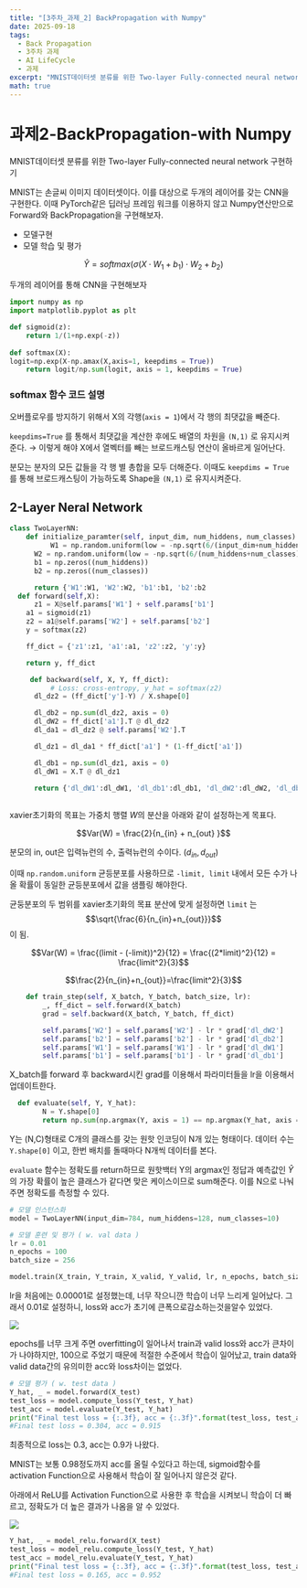 ```yaml
---
title: "[3주차_과제_2] BackPropagation with Numpy"
date: 2025-09-18
tags:
  - Back Propagation
  - 3주차 과제
  - AI LifeCycle
  - 과제
excerpt: "MNIST데이터셋 분류를 위한 Two-layer Fully-connected neural network 구현하기"
math: true
---
```



# 과제2-BackPropagation-with Numpy

MNIST데이터셋 분류를 위한 Two-layer Fully-connected neural network 구현하기

MNIST는 손글씨 이미지 데이터셋이다. 이를 대상으로 두개의 레이어를 갖는 CNN을 구현한다. 이때 PyTorch같은 딥러닝 프레임 워크를 이용하지 않고 Numpy연산만으로 Forward와 BackPropagation을 구현해보자.

- 모델구현
- 모델 학습 및 평가

$$\hat{Y} = softmax(\sigma(X\cdot W_1+b_1)\cdot W_2 + b_2)$$

두개의 레이어를 통해 CNN을 구현해보자

```python
import numpy as np
import matplotlib.pyplot as plt
```

```python
def sigmoid(z):
	return 1/(1+np.exp(-z))
	
def softmax(X):
logit=np.exp(X-np.amax(X,axis=1, keepdims = True))
	return logit/np.sum(logit, axis = 1, keepdims = True)
```

### softmax 함수 코드 설명

오버플로우를 방지하기 위해서 X의 각행(`axis = 1`)에서 각 행의 최댓값을 빼준다.

`keepdims=True` 를 통해서 최댓값을 계산한 후에도 배열의 차원을 `(N,1)` 로 유지시켜 준다. → 이렇게 해야 X에서 열벡터를 빼는 브로드캐스팅 연산이 올바르게 일어난다.

분모는 분자의 모든 값들을 각 행 별 총합을 모두 더해준다. 이때도 `keepdims = True` 를 통해 브로드캐스팅이 가능하도록 Shape을 `(N,1)` 로 유지시켜준다.

## 2-Layer Neral Network

```python
class TwoLayerNN:
	def initialize_paramter(self, input_dim, num_hiddens, num_classes):
		  W1 = np.random.uniform(low = -np.sqrt(6/(input_dim+num_hiddens)), high = np.sqrt(6/(input_dim+num_hiddens)), size = (input_dim, num_hiddens))
      W2 = np.random.uniform(low = -np.sqrt(6/(num_hiddens+num_classes)), high = np.sqrt(6/(num_hiddens+num_classes)), size = (num_hiddens, num_classes))
      b1 = np.zeros((num_hiddens))
      b2 = np.zeros((num_classes))

      return {'W1':W1, 'W2':W2, 'b1':b1, 'b2':b2
  def forward(self,X):
	  z1 = X@self.params['W1'] + self.params['b1']
    a1 = sigmoid(z1)
    z2 = a1@self.params['W2'] + self.params['b2']
    y = softmax(z2)

    ff_dict = {'z1':z1, 'a1':a1, 'z2':z2, 'y':y}

    return y, ff_dict

	 def backward(self, X, Y, ff_dict):
		  # Loss: cross-entropy, y_hat = softmax(z2)
      dl_dz2 = (ff_dict['y']-Y) / X.shape[0]

      dl_db2 = np.sum(dl_dz2, axis = 0)
      dl_dW2 = ff_dict['a1'].T @ dl_dz2
      dl_da1 = dl_dz2 @ self.params['W2'].T

      dl_dz1 = dl_da1 * ff_dict['a1'] * (1-ff_dict['a1'])

      dl_db1 = np.sum(dl_dz1, axis = 0)
      dl_dW1 = X.T @ dl_dz1

      return {'dl_dW1':dl_dW1, 'dl_db1':dl_db1, 'dl_dW2':dl_dW2, 'dl_db2':dl_db2
	   
```

xavier초기화의 목표는 가중치 행렬 $W$의 분산을 아래와 같이 설정하는게 목표다.

$$Var(W) = \frac{2}{n_{in} + n_{out} }$$

분모의 in, out은 입력뉴런의 수, 출력뉴런의 수이다. ($d_{in}, d_{out}$)

이때 `np.random.uniform` 균등분포를 사용하므로 `-limit, limit` 내에서 모든 수가 나올 확률이 동일한 균등분포에서 값을 샘플링 해야한다.

균둥분포의 두 범위를 xavier초기화의 목표 분산에 맞게 설정하면 `limit` 는 $$\sqrt{\frac{6}{n_{in}+n_{out}}}$$이 됨.

$$Var(W) = \frac{(limit - (-limit))^2}{12} = \frac{(2*limit)^2}{12} = \frac{limit^2}{3}$$

$$\frac{2}{n_{in}+n_{out}}=\frac{limit^2}{3}$$

```python
    def train_step(self, X_batch, Y_batch, batch_size, lr):
        _, ff_dict = self.forward(X_batch)
        grad = self.backward(X_batch, Y_batch, ff_dict)

        self.params['W2'] = self.params['W2'] - lr * grad['dl_dW2']
        self.params['b2'] = self.params['b2'] - lr * grad['dl_db2']
        self.params['W1'] = self.params['W1'] - lr * grad['dl_dW1']
        self.params['b1'] = self.params['b1'] - lr * grad['dl_db1']
```

X_batch를 forward 후 backward시킨 grad를 이용해서 파라미터들을 lr을 이용해서 업데이트한다.

```python
  def evaluate(self, Y, Y_hat):
        N = Y.shape[0]
        return np.sum(np.argmax(Y, axis = 1) == np.argmax(Y_hat, axis = 1)) / 
```

Y는 (N,C)형태로 C개의 클래스를 갖는 원핫 인코딩이 N개 있는 형태이다. 데이터 수는 `Y.shape[0]` 이고, 한번 배치를 돌때마다 N개씩 데이터를 본다.

`evaluate` 함수는 정확도를 return하므로 원핫백터 Y의 argmax인 정답과 예측값인 $\hat{Y}$의 가장 확률이 높은 클래스가 같다면 맞은 케이스이므로 sum해준다. 이를 N으로 나눠주면 정확도를 측정할 수 있다.

```python
# 모델 인스턴스화
model = TwoLayerNN(input_dim=784, num_hiddens=128, num_classes=10)
```

```python
# 모델 훈련 및 평가 ( w. val data )
lr = 0.01
n_epochs = 100
batch_size = 256

model.train(X_train, Y_train, X_valid, Y_valid, lr, n_epochs, batch_size)
```

lr을 처음에는 0.00001로 설정했는데, 너무 작으니깐 학습이 너무 느리게 일어났다. 그래서 0.01로 설정하니, loss와 acc가 초기에 큰폭으로감소하는것을알수 있었다.

![](/assets/images/![image.png](image.png).png)

epochs를 너무 크게 주면 overfitting이 일어나서 train과 valid loss와 acc가 큰차이가 나야하지만, 100으로 주었기 때문에 적절한 수준에서 학습이 일어났고, train data와 valid data간의 유의미한 acc와 loss차이는 없었다.

```python
# 모델 평가 ( w. test data )
Y_hat, _ = model.forward(X_test)
test_loss = model.compute_loss(Y_test, Y_hat)
test_acc = model.evaluate(Y_test, Y_hat)
print("Final test loss = {:.3f}, acc = {:.3f}".format(test_loss, test_acc)
#Final test loss = 0.304, acc = 0.915

```

최종적으로 loss는 0.3, acc는 0.9가 나왔다.

MNIST는 보통 0.98정도까지 acc를 올릴 수있다고 하는데, sigmoid함수를 activation Function으로 사용해서 학습이 잘 일어나지 않은것 같다.

아래에서 ReLU를 Activation Function으로 사용한 후 학습을 시켜보니 학습이 더 빠르고, 정확도가 더 높은 결과가 나옴을 알 수 있었다.

![](/assets/images/2025-09-18-14-46-04.png)

```python
Y_hat, _ = model_relu.forward(X_test)
test_loss = model_relu.compute_loss(Y_test, Y_hat)
test_acc = model_relu.evaluate(Y_test, Y_hat)
print("Final test loss = {:.3f}, acc = {:.3f}".format(test_loss, test_acc)
#Final test loss = 0.165, acc = 0.952
```
